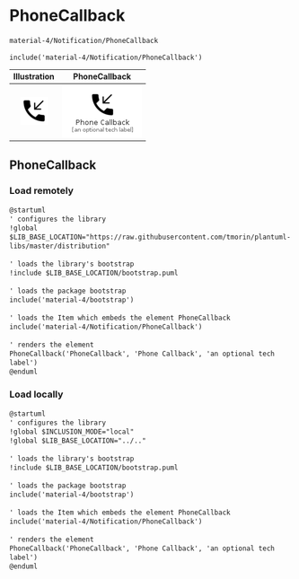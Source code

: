 # PhoneCallback


```text
material-4/Notification/PhoneCallback
```

```text
include('material-4/Notification/PhoneCallback')
```



| Illustration | PhoneCallback |
| :---: | :---: |
| ![illustration for Illustration](../../material-4/Notification/PhoneCallback.png) | ![illustration for PhoneCallback](../../material-4/Notification/PhoneCallback.Local.png) |




## PhoneCallback

### Load remotely
```plantuml
@startuml
' configures the library
!global $LIB_BASE_LOCATION="https://raw.githubusercontent.com/tmorin/plantuml-libs/master/distribution"

' loads the library's bootstrap
!include $LIB_BASE_LOCATION/bootstrap.puml

' loads the package bootstrap
include('material-4/bootstrap')

' loads the Item which embeds the element PhoneCallback
include('material-4/Notification/PhoneCallback')

' renders the element
PhoneCallback('PhoneCallback', 'Phone Callback', 'an optional tech label')
@enduml
```

### Load locally
```plantuml
@startuml
' configures the library
!global $INCLUSION_MODE="local"
!global $LIB_BASE_LOCATION="../.."

' loads the library's bootstrap
!include $LIB_BASE_LOCATION/bootstrap.puml

' loads the package bootstrap
include('material-4/bootstrap')

' loads the Item which embeds the element PhoneCallback
include('material-4/Notification/PhoneCallback')

' renders the element
PhoneCallback('PhoneCallback', 'Phone Callback', 'an optional tech label')
@enduml
```

